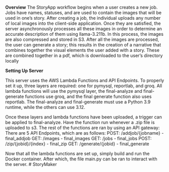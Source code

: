 ****Overview****
The StoryApp workflow begins when a user creates a new job. Jobs have names, statuses, and
are used to contain the images that will be used in one’s story. After creating a job, the individual
uploads any number of local images into the client-side application. Once they are satisfied, the
server asynchronously processes all these images in order to determine an accurate description of
them using llama-3.211b. In this process, the images are also compressed and stored in S3.
After all the images are processed, the user can generate a story; this results in the creation of a
narrative that combines together the visual elements the user added with a story. These are
combined together in a pdf, which is downloaded to the user’s directory locally



****Setting Up Server****

This server uses the AWS Lambda Functions and API Endpoints. To properly set it up, three layers are required: one for pymysql, reportlab, and 
groq. All lambda functions will use the pymysql layer, the final-analyze and final-generate functions use groq, and the final generate function
also uses reportlab. The final-analyze and final-generate must use a Python 3.9 runtime, while the others can use 3.12.

Once these layers and lambda functions have been uploaded, a trigger can be applied to final-analyze. Have the function
run whenever a .zip file is uploaded to s3. The rest of the functions are ran by using an API gateway:
There are 5 API Endpoints, which are as follows:
POST: /addjob/{jobname} - final_addjob
GET: /images - final_images
GET: /jobs - final_jobs
POST: /zip/{jobid}/{index} - final_zip
GET: /generate/{jobid} - final_generate

Now that all the lambda functions are set up, simply build and run the Docker container. After which, the file main.py can be ran to interact
with the server. # StoryMaker

